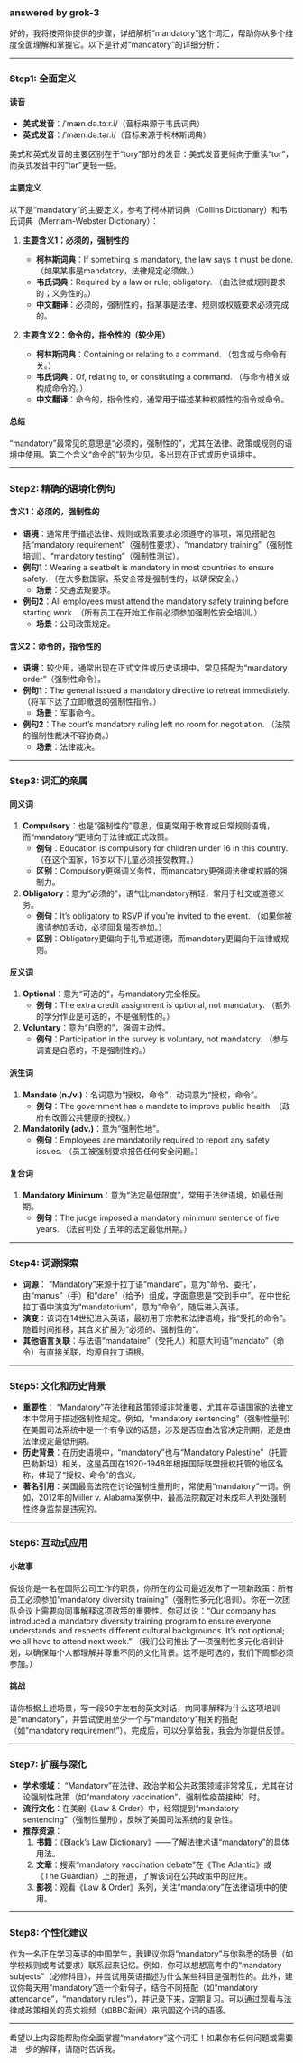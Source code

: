 ### answered by grok-3
好的，我将按照你提供的步骤，详细解析“mandatory”这个词汇，帮助你从多个维度全面理解和掌握它。以下是针对“mandatory”的详细分析：

---

### Step1: 全面定义
#### 读音
- **美式发音**：/ˈmæn.də.tɔːr.i/（音标来源于韦氏词典）
- **英式发音**：/ˈmæn.də.tər.i/（音标来源于柯林斯词典）
  
美式和英式发音的主要区别在于“tory”部分的发音：美式发音更倾向于重读“tor”，而英式发音中的“tər”更轻一些。

#### 主要定义
以下是“mandatory”的主要定义，参考了柯林斯词典（Collins Dictionary）和韦氏词典（Merriam-Webster Dictionary）：

1. **主要含义1：必须的，强制性的**
   - **柯林斯词典**：If something is mandatory, the law says it must be done. （如果某事是mandatory，法律规定必须做。）
   - **韦氏词典**：Required by a law or rule; obligatory. （由法律或规则要求的；义务性的。）
   - **中文翻译**：必须的，强制性的，指某事是法律、规则或权威要求必须完成的。

2. **主要含义2：命令的，指令性的（较少用）**
   - **柯林斯词典**：Containing or relating to a command. （包含或与命令有关。）
   - **韦氏词典**：Of, relating to, or constituting a command. （与命令相关或构成命令的。）
   - **中文翻译**：命令的，指令性的，通常用于描述某种权威性的指令或命令。

#### 总结
“mandatory”最常见的意思是“必须的，强制性的”，尤其在法律、政策或规则的语境中使用。第二个含义“命令的”较为少见，多出现在正式或历史语境中。

---

### Step2: 精确的语境化例句
#### 含义1：必须的，强制性的
- **语境**：通常用于描述法律、规则或政策要求必须遵守的事项，常见搭配包括“mandatory requirement”（强制性要求）、“mandatory training”（强制性培训）、“mandatory testing”（强制性测试）。
- **例句1**：Wearing a seatbelt is mandatory in most countries to ensure safety. （在大多数国家，系安全带是强制性的，以确保安全。）
  - **场景**：交通法规要求。
- **例句2**：All employees must attend the mandatory safety training before starting work. （所有员工在开始工作前必须参加强制性安全培训。）
  - **场景**：公司政策规定。

#### 含义2：命令的，指令性的
- **语境**：较少用，通常出现在正式文件或历史语境中，常见搭配为“mandatory order”（强制性命令）。
- **例句1**：The general issued a mandatory directive to retreat immediately. （将军下达了立即撤退的强制性指令。）
  - **场景**：军事命令。
- **例句2**：The court’s mandatory ruling left no room for negotiation. （法院的强制性裁决不容协商。）
  - **场景**：法律裁决。

---

### Step3: 词汇的亲属
#### 同义词
1. **Compulsory**：也是“强制性的”意思，但更常用于教育或日常规则语境，而“mandatory”更倾向于法律或正式政策。
   - **例句**：Education is compulsory for children under 16 in this country. （在这个国家，16岁以下儿童必须接受教育。）
   - **区别**：Compulsory更强调义务性，而mandatory更强调法律或权威的强制力。
2. **Obligatory**：意为“必须的”，语气比mandatory稍轻，常用于社交或道德义务。
   - **例句**：It’s obligatory to RSVP if you’re invited to the event. （如果你被邀请参加活动，必须回复是否参加。）
   - **区别**：Obligatory更偏向于礼节或道德，而mandatory更偏向于法律或规则。

#### 反义词
1. **Optional**：意为“可选的”，与mandatory完全相反。
   - **例句**：The extra credit assignment is optional, not mandatory. （额外的学分作业是可选的，不是强制性的。）
2. **Voluntary**：意为“自愿的”，强调主动性。
   - **例句**：Participation in the survey is voluntary, not mandatory. （参与调查是自愿的，不是强制性的。）

#### 派生词
1. **Mandate (n./v.)**：名词意为“授权，命令”，动词意为“授权，命令”。
   - **例句**：The government has a mandate to improve public health. （政府有改善公共健康的授权。）
2. **Mandatorily (adv.)**：意为“强制性地”。
   - **例句**：Employees are mandatorily required to report any safety issues. （员工被强制要求报告任何安全问题。）

#### 复合词
1. **Mandatory Minimum**：意为“法定最低限度”，常用于法律语境，如最低刑期。
   - **例句**：The judge imposed a mandatory minimum sentence of five years. （法官判处了五年的法定最低刑期。）

---

### Step4: 词源探索
- **词源**： “Mandatory”来源于拉丁语“mandare”，意为“命令、委托”，由“manus”（手）和“dare”（给予）组成，字面意思是“交到手中”。在中世纪拉丁语中演变为“mandatorium”，意为“命令”，随后进入英语。
- **演变**：该词在14世纪进入英语，最初用于宗教和法律语境，指“受托的命令”。随着时间推移，其含义扩展为“必须的、强制性的”。
- **其他语言关联**：与法语“mandataire”（受托人）和意大利语“mandato”（命令）有直接关联，均源自拉丁语根。

---

### Step5: 文化和历史背景
- **重要性**： “Mandatory”在法律和政策领域非常重要，尤其在英语国家的法律文本中常用于描述强制性规定。例如，“mandatory sentencing”（强制性量刑）在美国司法系统中是一个有争议的话题，涉及是否应由法官决定刑期，还是由法律规定最低刑期。
- **历史背景**：在历史语境中，“mandatory”也与“Mandatory Palestine”（托管巴勒斯坦）相关，这是英国在1920-1948年根据国际联盟授权托管的地区名称，体现了“授权、命令”的含义。
- **著名引用**：美国最高法院在讨论强制性量刑时，常使用“mandatory”一词。例如，2012年的Miller v. Alabama案例中，最高法院裁定对未成年人判处强制性终身监禁是违宪的。

---

### Step6: 互动式应用
#### 小故事
假设你是一名在国际公司工作的职员，你所在的公司最近发布了一项新政策：所有员工必须参加“mandatory diversity training”（强制性多元化培训）。你在一次团队会议上需要向同事解释这项政策的重要性。你可以说：“Our company has introduced a mandatory diversity training program to ensure everyone understands and respects different cultural backgrounds. It’s not optional; we all have to attend next week.” （我们公司推出了一项强制性多元化培训计划，以确保每个人都理解并尊重不同的文化背景。这不是可选的，我们下周都必须参加。）

#### 挑战
请你根据上述场景，写一段50字左右的英文对话，向同事解释为什么这项培训是“mandatory”，并尝试使用至少一个与“mandatory”相关的搭配（如“mandatory requirement”）。完成后，可以分享给我，我会为你提供反馈。

---

### Step7: 扩展与深化
- **学术领域**： “Mandatory”在法律、政治学和公共政策领域非常常见，尤其在讨论强制性政策（如“mandatory vaccination”，强制性疫苗接种）时。
- **流行文化**：在美剧《Law & Order》中，经常提到“mandatory sentencing”（强制性量刑），反映了美国司法系统的复杂性。
- **推荐资源**：
  1. **书籍**：《Black’s Law Dictionary》——了解法律术语“mandatory”的具体用法。
  2. **文章**：搜索“mandatory vaccination debate”在《The Atlantic》或《The Guardian》上的报道，了解该词在公共政策中的应用。
  3. **影视**：观看《Law & Order》系列，关注“mandatory”在法律语境中的使用。

---

### Step8: 个性化建议
作为一名正在学习英语的中国学生，我建议你将“mandatory”与你熟悉的场景（如学校规则或考试要求）联系起来记忆。例如，你可以想想高考中的“mandatory subjects”（必修科目），并尝试用英语描述为什么某些科目是强制性的。此外，建议你每天用“mandatory”造一个新句子，结合不同搭配（如“mandatory attendance”，“mandatory rules”），并记录下来，定期复习。可以通过观看与法律或政策相关的英文视频（如BBC新闻）来巩固这个词的语感。

---

希望以上内容能帮助你全面掌握“mandatory”这个词汇！如果你有任何问题或需要进一步的解释，请随时告诉我。